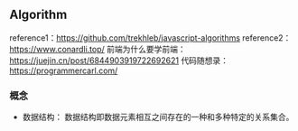 ## Algorithm
reference1：https://github.com/trekhleb/javascript-algorithms
reference2：https://www.conardli.top/
前端为什么要学前端：https://juejin.cn/post/6844903919722692621
代码随想录：https://programmercarl.com/

### 概念
- 数据结构： 数据结构即数据元素相互之间存在的一种和多种特定的关系集合。


